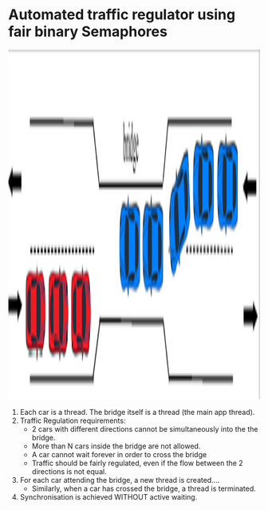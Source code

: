 # Automated traffic regulator using fair binary Semaphores

<p align="left">
  <img src="../../../imgs/automated_traffic_regulator.png" alt="???" width="700" height="700"/>
</p> 

1. Each car is a thread. The bridge itself is a thread (the main app thread).
2. Traffic Regulation requirements:
	- 2 cars with different directions cannot be simultaneously into the
	the bridge.
	- More than N cars inside the bridge are not allowed.
 	- A car cannot wait forever in order to cross the bridge
  	- Traffic should be fairly regulated, even if the flow between the 2 directions is not equal.
3. For each car attending the bridge, a new thread is created....
	- Similarly, when a car has crossed the bridge, a thread is terminated.[](url)
5. Synchronisation is achieved WITHOUT active waiting. 
